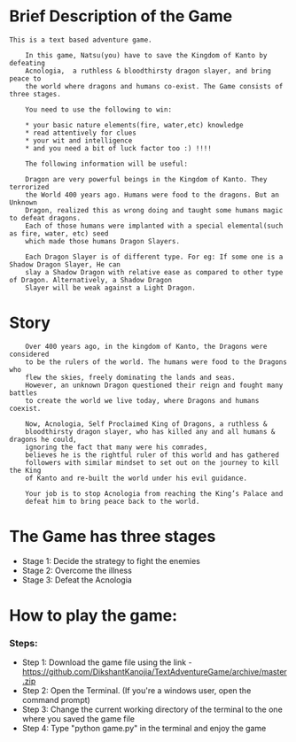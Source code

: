 # Brief Description of the Game
    This is a text based adventure game. 
    
        In this game, Natsu(you) have to save the Kingdom of Kanto by defeating
        Acnologia,  a ruthless & bloodthirsty dragon slayer, and bring peace to
        the world where dragons and humans co-exist. The Game consists of three stages.

        You need to use the following to win:

        * your basic nature elements(fire, water,etc) knowledge
        * read attentively for clues
        * your wit and intelligence
        * and you need a bit of luck factor too :) !!!!

        The following information will be useful:

        Dragon are very powerful beings in the Kingdom of Kanto. They terrorized
        the World 400 years ago. Humans were food to the dragons. But an Unknown
        Dragon, realized this as wrong doing and taught some humans magic to defeat dragons.
        Each of those humans were implanted with a special elemental(such as fire, water, etc) seed
        which made those humans Dragon Slayers.

        Each Dragon Slayer is of different type. For eg: If some one is a Shadow Dragon Slayer, He can
        slay a Shadow Dragon with relative ease as compared to other type of Dragon. Alternatively, a Shadow Dragon
        Slayer will be weak against a Light Dragon.

    
# Story 
        Over 400 years ago, in the kingdom of Kanto, the Dragons were considered
        to be the rulers of the world. The humans were food to the Dragons who
        flew the skies, freely dominating the lands and seas.
        However, an unknown Dragon questioned their reign and fought many battles
        to create the world we live today, where Dragons and humans coexist.

        Now, Acnologia, Self Proclaimed King of Dragons, a ruthless &
        bloodthirsty dragon slayer, who has killed any and all humans & dragons he could,
        ignoring the fact that many were his comrades,
        believes he is the rightful ruler of this world and has gathered
        followers with similar mindset to set out on the journey to kill the King
        of Kanto and re-built the world under his evil guidance.

        Your job is to stop Acnologia from reaching the King’s Palace and
        defeat him to bring peace back to the world.
        

# The Game has three stages
- Stage 1: Decide the strategy to fight the enemies
- Stage 2: Overcome the illness
- Stage 3: Defeat the Acnologia

# How to play the game:
### Steps:
- Step 1: Download the game file using the link - https://github.com/DikshantKanojia/TextAdventureGame/archive/master.zip
- Step 2: Open the Terminal. (If you're a windows user, open the command prompt)
- Step 3: Change the current working directory of the terminal to the one where you saved the game file
- Step 4: Type "python game.py" in the terminal and enjoy the game
